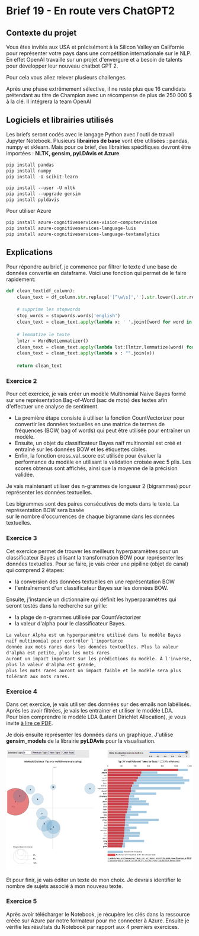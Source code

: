 # Brief 19 - En route vers ChatGPT2

## Contexte du projet

Vous êtes invités aux USA et précisément à la Silicon Valley en Californie pour représenter votre pays dans une compétition internationale sur le NLP. En effet OpenAI travaille sur un projet d'envergure et a besoin de talents pour développer leur nouveau chatbot GPT 2.

Pour cela vous allez relever plusieurs challenges. 

Après une phase extrêmement sélective, il ne reste plus que 16 candidats prétendant au titre de Champion avec un récompense de plus de 250 000 $ à la clé. Il intégrera la team OpenAI

## Logiciels et librairies utilisés

Les briefs seront codés avec le langage Python avec l'outil de travail Jupyter Notebook. Plusieurs **librairies de base** vont être utilisées : pandas, numpy et sklearn. Mais pour ce brief, des librairies spécifiques devront être importées : **NLTK, gensim, pyLDAvis et Azure**.

```
pip install pandas
pip install numpy
pip install -U scikit-learn
```

```
pip install --user -U nltk
pip install --upgrade gensim
pip install pyldavis
```

Pour utiliser Azure

```
pip install azure-cognitiveservices-vision-computervision
pip install azure-cognitiveservices-language-luis
pip install azure-cognitiveservices-language-textanalytics
```

## Explications

Pour répondre au brief, je commence par filtrer le texte d'une base de données convertie en dataframe. Voici une fonction qui permet de le faire rapidement:

``` python
def clean_text(df_column):
    clean_text = df_column.str.replace('[^\w\s]','').str.lower().str.replace('\d+', '') # ponctuation & lowercase & chiffres
    
    # supprime les stopwords 
    stop_words = stopwords.words('english')
    clean_text = clean_text.apply(lambda x: ' '.join([word for word in x.split() if word not in (stop_words)]))
    
    # lemmatize le texte
    lmtzr = WordNetLemmatizer()
    clean_text = clean_text.apply(lambda lst:[lmtzr.lemmatize(word) for word in lst])
    clean_text = clean_text.apply(lambda x : "".join(x))
    
    return clean_text
 ```

### Exercice 2
Pour cet exercice, je vais créer un modèle Multinomial Naive Bayes formé sur une représentation Bag-of-Word (sac de mots) des textes afin d'effectuer une analyse de sentiment.

- La première étape consiste à utiliser la fonction CountVectorizer pour convertir les données textuelles en une matrice de termes de fréquences (BOW, bag of words) qui peut être utilisée pour entraîner un modèle.
- Ensuite, un objet du classificateur Bayes naïf multinomial est créé et entraîné sur les données BOW et les étiquettes cibles.
- Enfin, la fonction cross_val_score est utilisée pour évaluer la performance du modèle en utilisant la validation croisée avec 5 plis. Les scores obtenus sont affichés, ainsi que la moyenne de la précision validée.

Je vais maintenant utiliser des n-grammes de longueur 2 (bigrammes) pour représenter les données textuelles.

Les bigrammes sont des paires consécutives de mots dans le texte. La représentation BOW sera basée  
    sur le nombre d'occurrences de chaque bigramme dans les données textuelles.
    
### Exercice 3    

Cet exercice permet de trouver les meilleurs hyperparamètres pour un classificateur Bayes utilisant la transformation BOW pour représenter les données textuelles. Pour se faire, je vais créer une pipiline (objet de canal) qui comprend 2 étapes:

- la conversion des données textuelles en une représentation BOW 
- l'entraînement d'un classificateur Bayes sur les données BOW.

Ensuite, j'instancie un dictionnaire qui définit les hyperparamètres qui seront testés dans la recherche sur grille: 
- la plage de n-grammes utilisée par CountVectorizer 
- la valeur d'alpha pour le classificateur Bayes.

```
La valeur Alpha est un hyperparamètre utilisé dans le modèle Bayes naïf multinomial pour contrôler l'importance
donnée aux mots rares dans les données textuelles. Plus la valeur d'alpha est petite, plus les mots rares
auront un impact important sur les prédictions du modèle. À l'inverse, plus la valeur d'alpha est grande,
plus les mots rares auront un impact faible et le modèle sera plus tolérant aux mots rares.
```

### Exercice 4

Dans cet exercice, je vais utiliser des données sur des emails non labélisés. Après les avoir filtrées, je vais les entrainer et utiliser le modèle LDA.  
Pour bien comprendre le modèle LDA (Latent Dirichlet Allocation), je vous invite [à lire ce PDF](https://alberto.bietti.me/files/rapport-lda.pdf).

Je dois ensuite représenter les données dans un graphique. J'utilise **gensim_models** de la librairie **pyLDAvis** pour la visualisation.


![](https://github.com/Sophana63/Brief_19-En_route_vers_ChatGPT2/blob/master/04-LDA/lda.jpg)

Et pour finir, je vais éditer un texte de mon choix. Je devrais identifier le nombre de sujets associé à mon nouveau texte.

### Exercice 5

Après avoir télécharger le Notebook, je récupère les clés dans la ressource créée sur Azure par notre formateur pour me connecter à Azure. Ensuite je vérifie les résultats du Notebook par rapport aux 4 premiers exercices.

